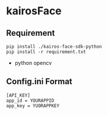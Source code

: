 # kairosFace

## Requirement
```
pip install ./kairos-face-sdk-python
pip install -r requirement.txt
```

* python opencv

## Config.ini Format
```
[API_KEY]
app_id = YOURAPPID
app_key = YUORAPPKEY
```
